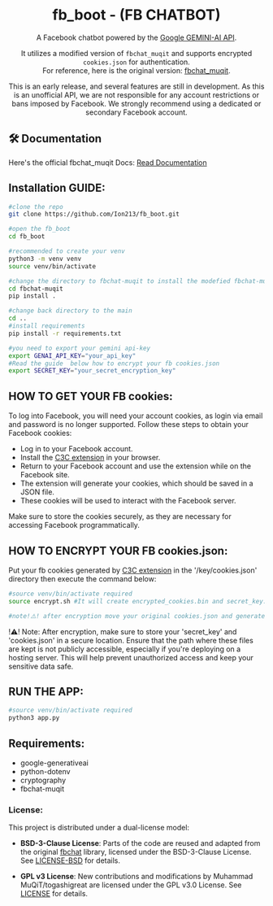 <div align="center">

# fb_boot - (FB CHATBOT)

A Facebook chatbot powered by the [Google GEMINI-AI API](https://aistudio.google.com/app/apikey).

It utilizes a modified version of `fbchat_muqit` and supports encrypted `cookies.json` for authentication.  
For reference, here is the original version: [fbchat_muqit](https://github.com/togashigreat/fbchat-muqit?tab=BSD-3-Clause-2-ov-file).

This is an early release, and several features are still in development. As this is an unofficial API, we are not responsible for any account restrictions or bans imposed by Facebook. We strongly recommend using a dedicated or secondary Facebook account.

</div>

## 🛠️ Documentation
Here's the official fbchat_muqit Docs:
    [Read Documentation](http://fbchat-muqit.rtfd.io/)

## Installation GUIDE:
```bash
#clone the repo
git clone https://github.com/Ion213/fb_boot.git

#open the fb_boot
cd fb_boot

#recommended to create your venv 
python3 -m venv venv
source venv/bin/activate

#change the directory to fbchat-muqit to install the modefied fbchat-muqit
cd fbchat-muqit
pip install .

#change back directory to the main
cd ..
#install requirements
pip install -r requirements.txt

#you need to export your gemini api-key
export GENAI_API_KEY="your_api_key"
#Read the guide  below how to encrypt your fb cookies.json
export SECRET_KEY="your_secret_encryption_key"
```

## HOW TO GET YOUR FB cookies:
To log into Facebook, you will need your account cookies, as login via email and password is no longer supported. Follow these steps to obtain your Facebook cookies:

- Log in to your Facebook account.
- Install the [C3C extension](https://github.com/c3cbot/c3c-ufc-utility) in your browser.
- Return to your Facebook account and use the extension while on the Facebook site.
- The extension will generate your cookies, which should be saved in a JSON file.
- These cookies will be used to interact with the Facebook server.

Make sure to store the cookies securely, as they are necessary for accessing Facebook programmatically.


## HOW TO ENCRYPT YOUR FB cookies.json:
Put your fb cookies generated by [C3C extension](https://github.com/c3cbot/c3c-ufc-utility) in the '/key/cookies.json' directory then execute the command below:
```bash
#source venv/bin/activate required
source encrypt.sh #It will create encrypted_cookies.bin and secret_key.key

#note!⚠️! after encryption move your original cookies.json and generated the secret key in you secured PATH
```
!⚠️! Note: After encryption, make sure to store your 'secret_key' and 'cookies.json' in a secure location. Ensure that the path where these files are kept is not publicly accessible, especially if you're deploying on a hosting server. This will help prevent unauthorized access and keep your sensitive data safe.

## RUN THE APP:
```python
#source venv/bin/activate required
python3 app.py
```

## Requirements:
- google-generativeai
- python-dotenv
- cryptography
- fbchat-muqit

### License:

This project is distributed under a dual-license model:

- **BSD-3-Clause License**: Parts of the code are reused and adapted from the original [fbchat](https://github.com/fbchat-dev/fbchat) library, licensed under the BSD-3-Clause License. 
  See [LICENSE-BSD](./LICENSE-BSD.md) for details.

- **GPL v3 License**: New contributions and modifications by Muhammad MuQiT/togashigreat are licensed under the GPL v3.0 License.
See [LICENSE](./LICENSE.md) for details.

